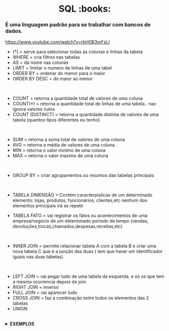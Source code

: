 <h1 align="center">SQL :books:</h1>

<h3>É uma linguagem padrão para se trabalhar com bancos de dados.</h3>

https://www.youtube.com/watch?v=rbH0B3mFsLI


* (*) = serve para selecionar todas as colunas e linhas da tabela
* WHERE = cria filtros nas tabelas
* AS = da nome nas colunas
* LIMIT = limitar  o numero de linhas de uma tabel
* ORDER BY = ordenar do menor para o maior
* ORDER BY DESC = do maior ao menor
<br>

* COUNT = retorna a quantidade total de valores de uma coluna
* COUNT(*) = retorna a quantidade total de linhas de uma tabela.. nao ignora valores nulos
* COUNT (DISTINCT) = retorna a quantidade distinta de valores de uma tabela (quantos tipos diferentes eu tenho)
<br>

* SUM = retorna a soma total de valores de uma coluna
* AVG =  retorna a média de valores de uma coluna
* MIN = retorna o valor mínimo de uma coluna
* MAX = retorna o valor maximo de uma coluna
<br>

* GROUP BY = criar agrupamentos ou resumos das tabelas principais
<br>

* TABELA DIMENSÃO = Contém caracterpisticas de um determinado elemento: lojas, produtos, funcionários, clientes,etc
   nenhum dos elementos principais irá se repetir

* TABELA FATO = vai registrar os fatos ou acontecimentos de uma empresa/negócio de um determinado periodo de tempo (vendas, devoluções,trocas,chamados,despesas,receitas,etc)
<br>

* INNER JOIN = permite relacionar tabela A com a tabela B e criar uma nova tabela C que é a junção das duas ( tem que haver um identificador iguais nas duas tabelas)

<br>

* LEFT JOIN = vai pegar tudo de uma tabela da esquerda, e só os que tem a mesma ocorrencia depois do join.
* RIGHT JOIN = inverso 
* FULL JOIN = vai aparecer tudo 
* CROSS JOIN = faz a combinação entre todos os elementos das 2 tabelas 
* UNION 

<br>

<details>
   <summary><strong>EXEMPLOS</strong></summary>
   <br>


        SELECT Nome, Sobrenome, Estado   // colunas que eu quero ver
        FROM Clientes                    // nome da tabela
        WHERE Estado = 'São Paulo';      // onde o estado for São Paulo

<br>
 
        SELECT Nome, Sobrenome, Estado                             // colunas que eu quero ver
        FROM Clientes                                              // nome da tabela
        WHERE (Estado = 'São Paulo') AND (Cidade = 'Santos');      // onde o estado for São Paulo e cidade for igual a Santos

<br>

        CREATE TABLE Funcionários{ --> criar tabela + nome da tabela 
        ID INT
        Nome VARCHAR{100}
        }
<br>

        SELECT * FROM actor;       -> actor nome da tabela
<br>



        ou SELECT * FROM sacquila.actor     -> sacquila nome do banco de dados
   
<br>



        SELECT Col1, Col2            -> selecionar colunas específicas
        FROM (nome da tabela);            
<br>


        SELECT 
           Col1 AS "Coluna 1"     //vai mudar o nome da columa
           Col2 AS "Coluna 2"   
        FROM (nome da tabela);
<br>


        SELECT
            Nome 
            Setor
        FROM (nome da tabela) 
        WHERE setor = 'energia';
        LIMIT 2;   --> limitar o numero de linhas de uma tabela

<br>
   
        SELECT 
            Nome 
        FROM Resultados; 
           ( selecionar a coluna de nome que está na tabela resultado)

<br>    
        // selecionar todas as colunas da tabela cliente onde a idade for...

        SELECT * FROM TB_CLIENTES WHERE IDADE > 22;

        SELECT * FROM TB_CLIENTES WHERE IDADE < 22;

        SELECT * FROM TB_CLIENTES WHERE IDADE <= 22;

<br>

        ORDER BY Col3;   ----> permite ordenar uma tabela a partir de uma coluna de forma ascendente

<br>
   
        ORDER BY Col3 DESC; ----> ordena do maior ao menor.

<br>
   
        SELECT 
            COUNT (DISTINCT Escolaridade)
            FROM clientes;   ----> contar a quantidade de clientes
   
<br>
   
        SELECT 
           COUNT (Nome)
           FROM clientes;   ----> contar a quantidade de clientes
<br>

       SELECT 
           sexo
           COUNT(*) AS 'quantidade de clientes'
       FROM clientes
       GROUP BY sexo;

<br>
   
       SELECT
          tabela_A.Coluna1,
          tabela_B.Coluna2,
          tabela_B.Coluna3
       FROM
          tabela_A
       INNER JOIN tabela_B
          ON tabela_A.id_chave_estrangeira = Tabela_B.id_chave_primaria

<br>

        //inserir valores

        INSERT INTO TB_PRODUTOS 
          (PRODUTO, NOME, EMBALAGEM, TAMANHO, SABOR, PRECO_LISTA) 
        VALUES 
          ('1040107', 'Light - 350 ml - Melância', 'Lata', '350 ml', 'Melância', 4.56);

<br>

        //alterar informaçoes 

        UPDATE TB_PRODUTOS SET 
           EMBALAGEM = 'Lata',
           PRECO_LISTA = 2.46 
        WHERE PRODUTO = '544931';

        UPDATE TB_PRODUTOS SET 
           EMBALAGEM = 'Garrafa'
        WHERE PRODUTO = '1078680';

<br>
        //para deletar registros

        DELETE FROM TB_PRODUTOS
        WHERE PRODUTO = '1078680';

<br>

        // clientes possuem o último sobrenome Mattos

        SELECT * FROM TABELA_DE_CLIENTES 
        WHERE NOME LIKE '%Mattos'

<br>

        SELECT * FROM TABELA_DE_PRODUTOS WHERE SABOR LIKE '%Maca%' AND EMBALAGEM = 'PET';

<br>

        SELECT * FROM TABELA_DE_CLIENTES WHERE CIDADE IN ('Rio de Janeiro','Sao Paulo') AND (IDADE >= 20 AND IDADE <= 22);

<br>

        // vai aparecer quantos bairros diferentes tem na cidade do Rio de Janeiro 

        SELECT DISTINCT BAIRRO FROM TABELA_DE_CLIENTES
        WHERE CIDADE = 'Rio de Janeiro'

<br>

           
  </details>

